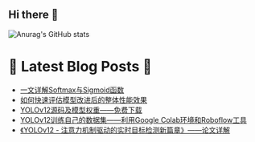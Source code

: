 ## Hi there 👋

![Anurag's GitHub stats](https://github-readme-stats.vercel.app/api?username=BreCaspian&show_icons=true&theme=radical)


<!--
**BreCaspian/BreCaspian** is a ✨ _special_ ✨ repository because its `README.md` (this file) appears on your GitHub profile.

Here are some ideas to get you started:

- 🔭 I’m currently working on ...
- 🌱 I’m currently learning ...
- 👯 I’m looking to collaborate on ...
- 🤔 I’m looking for help with ...
- 💬 Ask me about ...
- 📫 How to reach me: ...
- 😄 Pronouns: ...
- ⚡ Fun fact: ...
-->



# :orange_book: Latest Blog Posts :cactus:
<!-- BLOG-POST-LIST:START -->
- [一文详解Softmax与Sigmoid函数](https://blog.csdn.net/qq_60865111/article/details/146462079)
- [如何快速评估模型改进后的整体性能效果](https://blog.csdn.net/qq_60865111/article/details/146263850)
- [YOLOv12源码及模型权重——免费下载](https://blog.csdn.net/qq_60865111/article/details/145749175)
- [YOLOv12训练自己的数据集——利用Google Colab环境和Roboflow工具](https://blog.csdn.net/qq_60865111/article/details/145747523)
- [《YOLOv12 - 注意力机制驱动的实时目标检测新篇章》——论文详解](https://blog.csdn.net/qq_60865111/article/details/145746015)
<!-- BLOG-POST-LIST:END -->
